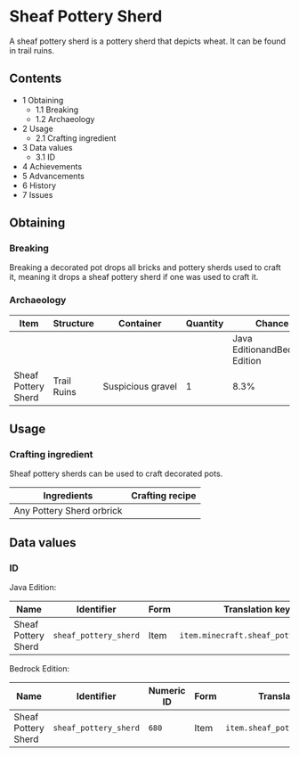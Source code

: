 # Sheaf Pottery Sherd
A sheaf pottery sherd is a pottery sherd that depicts wheat. It can be found in trail ruins.

## Contents
- 1 Obtaining
	- 1.1 Breaking
	- 1.2 Archaeology
- 2 Usage
	- 2.1 Crafting ingredient
- 3 Data values
	- 3.1 ID
- 4 Achievements
- 5 Advancements
- 6 History
- 7 Issues

## Obtaining
### Breaking
Breaking a decorated pot drops all bricks and pottery sherds used to craft it, meaning it drops a sheaf pottery sherd if one was used to craft it.

### Archaeology
| Item                | Structure   | Container         | Quantity | Chance                         |
|---------------------|-------------|-------------------|----------|--------------------------------|
|                     |             |                   |          | Java EditionandBedrock Edition |
| Sheaf Pottery Sherd | Trail Ruins | Suspicious gravel | 1        | 8.3%                           |

## Usage
### Crafting ingredient
Sheaf pottery sherds can be used to craft decorated pots.

| Ingredients               | Crafting recipe |
|---------------------------|-----------------|
| Any Pottery Sherd orbrick |                 |

## Data values
### ID
Java Edition:

| Name                | Identifier            | Form | Translation key                      |
|---------------------|-----------------------|------|--------------------------------------|
| Sheaf Pottery Sherd | `sheaf_pottery_sherd` | Item | `item.minecraft.sheaf_pottery_sherd` |

Bedrock Edition:

| Name                | Identifier            | Numeric ID | Form | Translation key                 |
|---------------------|-----------------------|------------|------|---------------------------------|
| Sheaf Pottery Sherd | `sheaf_pottery_sherd` | `680`      | Item | `item.sheaf_pottery_sherd.name` |

